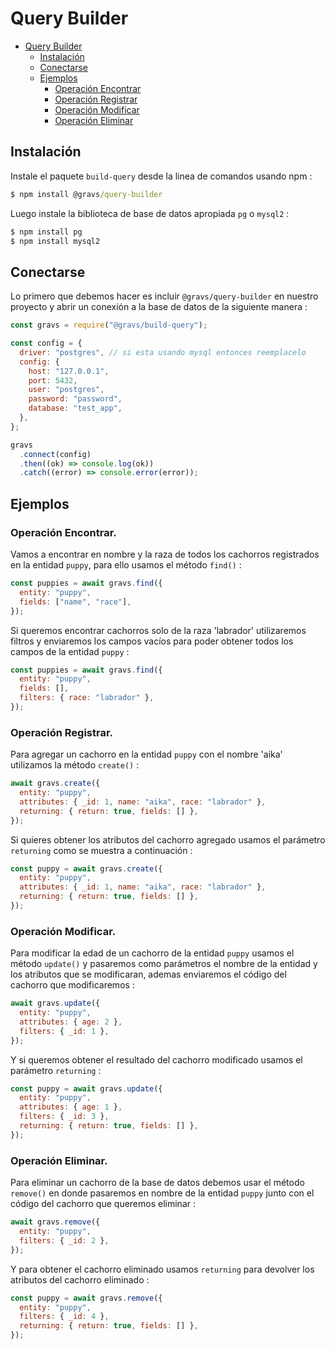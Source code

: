 # Query Builder

- [Query Builder](#quer-builder)
  - [Instalación](#instalación)
  - [Conectarse](#conectarse)
  - [Ejemplos](#ejemplos)
    - [Operación Encontrar](#operación-encontrar)
    - [Operación Registrar](#operación-registrar)
    - [Operación Modificar](#operación-modificar)
    - [Operación Eliminar](#operación-eliminar)

## Instalación

Instale el paquete `build-query` desde la linea de comandos usando npm :

```cmd
$ npm install @gravs/query-builder
```

Luego instale la biblioteca de base de datos apropiada `pg` o `mysql2` :

```cmd
$ npm install pg
$ npm install mysql2
```

## Conectarse

Lo primero que debemos hacer es incluir `@gravs/query-builder` en nuestro proyecto y abrir un conexión a la base de datos de la siguiente manera :

```javascript
const gravs = require("@gravs/build-query");

const config = {
  driver: "postgres", // si esta usando mysql entonces reemplacelo
  config: {
    host: "127.0.0.1",
    port: 5432,
    user: "postgres",
    password: "password",
    database: "test_app",
  },
};

gravs
  .connect(config)
  .then((ok) => console.log(ok))
  .catch((error) => console.error(error));
```

## Ejemplos

### Operación Encontrar.

Vamos a encontrar en nombre y la raza de todos los cachorros registrados en la entidad `puppy`, para ello usamos el método `find()` :

```javascript
const puppies = await gravs.find({
  entity: "puppy",
  fields: ["name", "race"],
});
```

Si queremos encontrar cachorros solo de la raza 'labrador' utilizaremos filtros y enviaremos los campos vacíos para poder obtener todos los campos de la entidad `puppy` :

```javascript
const puppies = await gravs.find({
  entity: "puppy",
  fields: [],
  filters: { race: "labrador" },
});
```

### Operación Registrar.

Para agregar un cachorro en la entidad `puppy` con el nombre 'aika' utilizamos la método `create()` :

```javascript
await gravs.create({
  entity: "puppy",
  attributes: { _id: 1, name: "aika", race: "labrador" },
  returning: { return: true, fields: [] },
});
```

Si quieres obtener los atributos del cachorro agregado usamos el parámetro `returning` como se muestra a continuación :

```javascript
const puppy = await gravs.create({
  entity: "puppy",
  attributes: { _id: 1, name: "aika", race: "labrador" },
  returning: { return: true, fields: [] },
});
```

### Operación Modificar.

Para modificar la edad de un cachorro de la entidad `puppy` usamos el método `update()` y pasaremos como parámetros el nombre de la entidad y los atributos que se modificaran, ademas enviaremos el código del cachorro que modificaremos :

```javascript
await gravs.update({
  entity: "puppy",
  attributes: { age: 2 },
  filters: { _id: 1 },
});
```

Y si queremos obtener el resultado del cachorro modificado usamos el parámetro `returning` :

```javascript
const puppy = await gravs.update({
  entity: "puppy",
  attributes: { age: 1 },
  filters: { _id: 3 },
  returning: { return: true, fields: [] },
});
```

### Operación Eliminar.

Para eliminar un cachorro de la base de datos debemos usar el método `remove()` en donde pasaremos en nombre de la entidad `puppy` junto con el código del cachorro que queremos eliminar :

```javascript
await gravs.remove({
  entity: "puppy",
  filters: { _id: 2 },
});
```

Y para obtener el cachorro eliminado usamos `returning` para devolver los atributos del cachorro eliminado :

```javascript
const puppy = await gravs.remove({
  entity: "puppy",
  filters: { _id: 4 },
  returning: { return: true, fields: [] },
});
```
